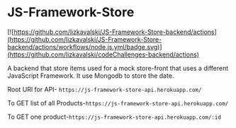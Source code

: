 # JS-Framework-Store
[![https://github.com/lizkavalski/JS-Framework-Store-backend/actions](https://github.com/lizkavalski/JS-Framework-Store-backend/actions/workflows/node.js.yml/badge.svg)](https://github.com/lizkavalski/codeChallenges-backend/actions)

A backend that store items used for a  mock store-front that uses a different JavaScript Framework. It use Mongodb to store the date.

Root URl for API- `https://js-framework-store-api.herokuapp.com/`

To GET list of all Products-`https://js-framework-store-api.herokuapp.com/`

To GET one product-`https://js-framework-store-api.herokuapp.com/:id`